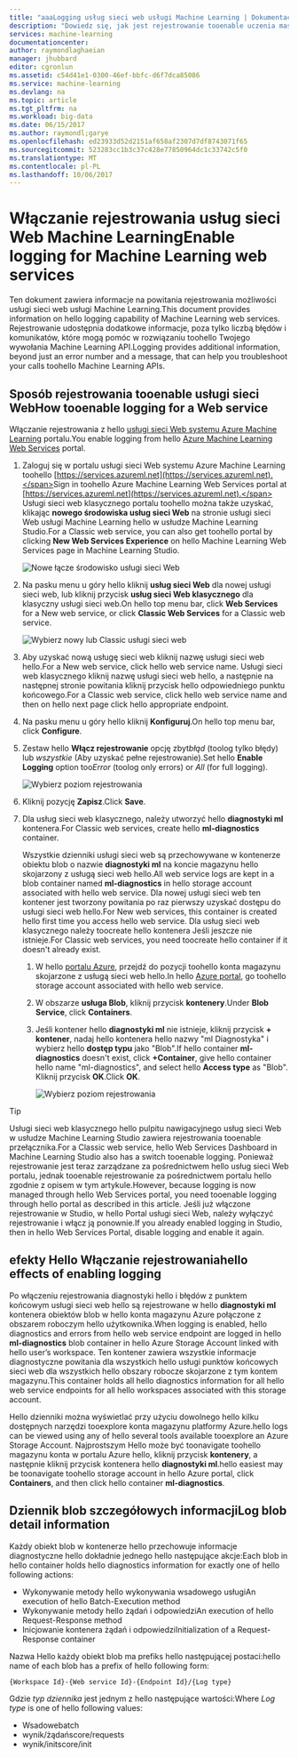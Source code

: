 ```yaml
---
title: "aaaLogging usług sieci web usługi Machine Learning | Dokumentacja firmy Microsoft"
description: "Dowiedz się, jak jest rejestrowanie tooenable uczenia maszynowego usługi sieci web. Rejestrowanie udostępnia dodatkowe informacje toohelp Rozwiązywanie problemów z hello interfejsów API."
services: machine-learning
documentationcenter: 
author: raymondlaghaeian
manager: jhubbard
editor: cgronlun
ms.assetid: c54d41e1-0300-46ef-bbfc-d6f7dca85086
ms.service: machine-learning
ms.devlang: na
ms.topic: article
ms.tgt_pltfrm: na
ms.workload: big-data
ms.date: 06/15/2017
ms.author: raymondl;garye
ms.openlocfilehash: ed23933d52d2151af658af2307d7df8743071f65
ms.sourcegitcommit: 523283cc1b3c37c428e77850964dc1c33742c5f0
ms.translationtype: MT
ms.contentlocale: pl-PL
ms.lasthandoff: 10/06/2017
---
```

# <a name="enable-logging-for-machine-learning-web-services"></a><span data-ttu-id="fa425-104">Włączanie rejestrowania usług sieci Web Machine Learning</span><span class="sxs-lookup"><span data-stu-id="fa425-104">Enable logging for Machine Learning web services</span></span>
<span data-ttu-id="fa425-105">Ten dokument zawiera informacje na powitania rejestrowania możliwości usługi sieci web usługi Machine Learning.</span><span class="sxs-lookup"><span data-stu-id="fa425-105">This document provides information on hello logging capability of Machine Learning web services.</span></span> <span data-ttu-id="fa425-106">Rejestrowanie udostępnia dodatkowe informacje, poza tylko liczbą błędów i komunikatów, które mogą pomóc w rozwiązaniu toohello Twojego wywołania Machine Learning API.</span><span class="sxs-lookup"><span data-stu-id="fa425-106">Logging provides additional information, beyond just an error number and a message, that can help you troubleshoot your calls toohello Machine Learning APIs.</span></span>  

## <a name="how-tooenable-logging-for-a-web-service"></a><span data-ttu-id="fa425-107">Sposób rejestrowania tooenable usługi sieci Web</span><span class="sxs-lookup"><span data-stu-id="fa425-107">How tooenable logging for a Web service</span></span>

<span data-ttu-id="fa425-108">Włączanie rejestrowania z hello [usługi sieci Web systemu Azure Machine Learning](https://services.azureml.net) portalu.</span><span class="sxs-lookup"><span data-stu-id="fa425-108">You enable logging from hello [Azure Machine Learning Web Services](https://services.azureml.net) portal.</span></span> 

1. <span data-ttu-id="fa425-109">Zaloguj się w portalu usługi sieci Web systemu Azure Machine Learning toohello [https://services.azureml.net](https://services.azureml.net).</span><span class="sxs-lookup"><span data-stu-id="fa425-109">Sign in toohello Azure Machine Learning Web Services portal at [https://services.azureml.net](https://services.azureml.net).</span></span> <span data-ttu-id="fa425-110">Usługi sieci web klasycznego portalu toohello można także uzyskać, klikając **nowego środowiska usług sieci Web** na stronie usługi sieci Web usługi Machine Learning hello w usłudze Machine Learning Studio.</span><span class="sxs-lookup"><span data-stu-id="fa425-110">For a Classic web service, you can also get toohello portal by clicking **New Web Services Experience** on hello Machine Learning Web Services page in Machine Learning Studio.</span></span>

   ![Nowe łącze środowisko usługi sieci Web](media/machine-learning-web-services-logging/new-web-services-experience-link.png)

2. <span data-ttu-id="fa425-112">Na pasku menu u góry hello kliknij **usług sieci Web** dla nowej usługi sieci web, lub kliknij przycisk **usług sieci Web klasycznego** dla klasyczny usługi sieci web.</span><span class="sxs-lookup"><span data-stu-id="fa425-112">On hello top menu bar, click **Web Services** for a New web service, or click **Classic Web Services** for a Classic web service.</span></span>

   ![Wybierz nowy lub Classic usługi sieci web](media/machine-learning-web-services-logging/select-web-service.png)

3. <span data-ttu-id="fa425-114">Aby uzyskać nową usługę sieci web kliknij nazwę usługi sieci web hello.</span><span class="sxs-lookup"><span data-stu-id="fa425-114">For a New web service, click hello web service name.</span></span> <span data-ttu-id="fa425-115">Usługi sieci web klasycznego kliknij nazwę usługi sieci web hello, a następnie na następnej stronie powitania kliknij przycisk hello odpowiedniego punktu końcowego.</span><span class="sxs-lookup"><span data-stu-id="fa425-115">For a Classic web service, click hello web service name and then on hello next page click hello appropriate endpoint.</span></span>

4. <span data-ttu-id="fa425-116">Na pasku menu u góry hello kliknij **Konfiguruj**.</span><span class="sxs-lookup"><span data-stu-id="fa425-116">On hello top menu bar, click **Configure**.</span></span>

5. <span data-ttu-id="fa425-117">Zestaw hello **Włącz rejestrowanie** opcję zbyt*błąd* (toolog tylko błędy) lub *wszystkie* (Aby uzyskać pełne rejestrowanie).</span><span class="sxs-lookup"><span data-stu-id="fa425-117">Set hello **Enable Logging** option too*Error* (toolog only errors) or *All* (for full logging).</span></span>

   ![Wybierz poziom rejestrowania](media/machine-learning-web-services-logging/enable-logging.png)

6. <span data-ttu-id="fa425-119">Kliknij pozycję **Zapisz**.</span><span class="sxs-lookup"><span data-stu-id="fa425-119">Click **Save**.</span></span>

7. <span data-ttu-id="fa425-120">Dla usług sieci web klasycznego, należy utworzyć hello **diagnostyki ml** kontenera.</span><span class="sxs-lookup"><span data-stu-id="fa425-120">For Classic web services, create hello **ml-diagnostics** container.</span></span>

   <span data-ttu-id="fa425-121">Wszystkie dzienniki usługi sieci web są przechowywane w kontenerze obiektu blob o nazwie **diagnostyki ml** na koncie magazynu hello skojarzony z usługą sieci web hello.</span><span class="sxs-lookup"><span data-stu-id="fa425-121">All web service logs are kept in a blob container named **ml-diagnostics** in hello storage account associated with hello web service.</span></span> <span data-ttu-id="fa425-122">Dla nowej usługi sieci web ten kontener jest tworzony powitania po raz pierwszy uzyskać dostępu do usługi sieci web hello.</span><span class="sxs-lookup"><span data-stu-id="fa425-122">For New web services, this container is created hello first time you access hello web service.</span></span> <span data-ttu-id="fa425-123">Dla usług sieci web klasycznego należy toocreate hello kontenera Jeśli jeszcze nie istnieje.</span><span class="sxs-lookup"><span data-stu-id="fa425-123">For Classic web services, you need toocreate hello container if it doesn't already exist.</span></span> 

   1. <span data-ttu-id="fa425-124">W hello [portalu Azure](https://portal.azure.com), przejdź do pozycji toohello konta magazynu skojarzone z usługą sieci web hello.</span><span class="sxs-lookup"><span data-stu-id="fa425-124">In hello [Azure portal](https://portal.azure.com), go toohello storage account associated with hello web service.</span></span>

   2. <span data-ttu-id="fa425-125">W obszarze **usługa Blob**, kliknij przycisk **kontenery**.</span><span class="sxs-lookup"><span data-stu-id="fa425-125">Under **Blob Service**, click **Containers**.</span></span>

   3. <span data-ttu-id="fa425-126">Jeśli kontener hello **diagnostyki ml** nie istnieje, kliknij przycisk **+ kontener**, nadaj hello kontenera hello nazwy "ml Diagnostyka" i wybierz hello **dostęp typu** jako "Blob".</span><span class="sxs-lookup"><span data-stu-id="fa425-126">If hello container **ml-diagnostics** doesn't exist, click **+Container**, give hello container hello name "ml-diagnostics", and select hello **Access type** as "Blob".</span></span> <span data-ttu-id="fa425-127">Kliknij przycisk **OK**.</span><span class="sxs-lookup"><span data-stu-id="fa425-127">Click **OK**.</span></span>

      ![Wybierz poziom rejestrowania](media/machine-learning-web-services-logging/create-ml-diagnostics-container.png)

> [!TIP]
>
> <span data-ttu-id="fa425-129">Usługi sieci web klasycznego hello pulpitu nawigacyjnego usług sieci Web w usłudze Machine Learning Studio zawiera rejestrowania tooenable przełącznika.</span><span class="sxs-lookup"><span data-stu-id="fa425-129">For a Classic web service, hello Web Services Dashboard in Machine Learning Studio also has a switch tooenable logging.</span></span> <span data-ttu-id="fa425-130">Ponieważ rejestrowanie jest teraz zarządzane za pośrednictwem hello usług sieci Web portalu, jednak tooenable rejestrowanie za pośrednictwem portalu hello zgodnie z opisem w tym artykule.</span><span class="sxs-lookup"><span data-stu-id="fa425-130">However, because logging is now managed through hello Web Services portal, you need tooenable logging through hello portal as described in this article.</span></span> <span data-ttu-id="fa425-131">Jeśli już włączone rejestrowanie w Studio, w hello Portal usługi sieci Web, należy wyłączyć rejestrowanie i włącz ją ponownie.</span><span class="sxs-lookup"><span data-stu-id="fa425-131">If you already enabled logging in Studio, then in hello Web Services Portal, disable logging and enable it again.</span></span>


## <a name="hello-effects-of-enabling-logging"></a><span data-ttu-id="fa425-132">efekty Hello Włączanie rejestrowania</span><span class="sxs-lookup"><span data-stu-id="fa425-132">hello effects of enabling logging</span></span>
<span data-ttu-id="fa425-133">Po włączeniu rejestrowania diagnostyki hello i błędów z punktem końcowym usługi sieci web hello są rejestrowane w hello **diagnostyki ml** kontenera obiektów blob w hello konta magazynu Azure połączone z obszarem roboczym hello użytkownika.</span><span class="sxs-lookup"><span data-stu-id="fa425-133">When logging is enabled, hello diagnostics and errors from hello web service endpoint are logged in hello **ml-diagnostics** blob container in hello Azure Storage Account linked with hello user’s workspace.</span></span> <span data-ttu-id="fa425-134">Ten kontener zawiera wszystkie informacje diagnostyczne powitania dla wszystkich hello usługi punktów końcowych sieci web dla wszystkich hello obszary robocze skojarzone z tym kontem magazynu.</span><span class="sxs-lookup"><span data-stu-id="fa425-134">This container holds all hello diagnostics information for all hello web service endpoints for all hello workspaces associated with this storage account.</span></span>

<span data-ttu-id="fa425-135">Hello dzienniki można wyświetlać przy użyciu dowolnego hello kilku dostępnych narzędzi tooexplore konta magazynu platformy Azure.</span><span class="sxs-lookup"><span data-stu-id="fa425-135">hello logs can be viewed using any of hello several tools available tooexplore an Azure Storage Account.</span></span> <span data-ttu-id="fa425-136">Najprostszym Hello może być toonavigate toohello magazynu konta w portalu Azure hello, kliknij przycisk **kontenery**, a następnie kliknij przycisk kontenera hello **diagnostyki ml**.</span><span class="sxs-lookup"><span data-stu-id="fa425-136">hello easiest may be toonavigate toohello storage account in hello Azure portal, click **Containers**, and then click hello container **ml-diagnostics**.</span></span>  

## <a name="log-blob-detail-information"></a><span data-ttu-id="fa425-137">Dziennik blob szczegółowych informacji</span><span class="sxs-lookup"><span data-stu-id="fa425-137">Log blob detail information</span></span>
<span data-ttu-id="fa425-138">Każdy obiekt blob w kontenerze hello przechowuje informacje diagnostyczne hello dokładnie jednego hello następujące akcje:</span><span class="sxs-lookup"><span data-stu-id="fa425-138">Each blob in hello container holds hello diagnostics information for exactly one of hello following actions:</span></span>

* <span data-ttu-id="fa425-139">Wykonywanie metody hello wykonywania wsadowego usługi</span><span class="sxs-lookup"><span data-stu-id="fa425-139">An execution of hello Batch-Execution method</span></span>  
* <span data-ttu-id="fa425-140">Wykonywanie metody hello żądań i odpowiedzi</span><span class="sxs-lookup"><span data-stu-id="fa425-140">An execution of hello Request-Response method</span></span>  
* <span data-ttu-id="fa425-141">Inicjowanie kontenera żądań i odpowiedzi</span><span class="sxs-lookup"><span data-stu-id="fa425-141">Initialization of a Request-Response container</span></span>

<span data-ttu-id="fa425-142">Nazwa Hello każdy obiekt blob ma prefiks hello następującej postaci:</span><span class="sxs-lookup"><span data-stu-id="fa425-142">hello name of each blob has a prefix of hello following form:</span></span> 


`{Workspace Id}-{Web service Id}-{Endpoint Id}/{Log type}`


<span data-ttu-id="fa425-143">Gdzie _typ dziennika_ jest jednym z hello następujące wartości:</span><span class="sxs-lookup"><span data-stu-id="fa425-143">Where _Log type_ is one of hello following values:</span></span>  

* <span data-ttu-id="fa425-144">Wsadowe</span><span class="sxs-lookup"><span data-stu-id="fa425-144">batch</span></span>  
* <span data-ttu-id="fa425-145">wynik/żądań</span><span class="sxs-lookup"><span data-stu-id="fa425-145">score/requests</span></span>  
* <span data-ttu-id="fa425-146">wynik/init</span><span class="sxs-lookup"><span data-stu-id="fa425-146">score/init</span></span>  


